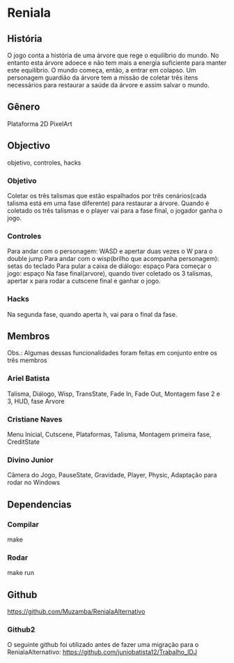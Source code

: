 # Reniala
## História
O jogo conta a história de uma árvore que rege o equilíbrio do mundo. No entanto esta árvore adoece e não tem mais a energia suficiente para manter este equilíbrio. O mundo começa, então, a entrar em colapso. Um personagem guardião da árvore tem a missão de coletar três itens necessários para restaurar a saúde da árvore e assim salvar o mundo.

## Gênero
Plataforma 2D PixelArt

## Objectivo
objetivo, controles, hacks
### Objetivo
Coletar os três talismas que estão espalhados por três cenários(cada talisma está em uma fase diferente) para restaurar a árvore. Quando é coletado os três talismas e o player vai para a fase final, o jogador ganha o jogo.
### Controles
Para andar com o personagem: WASD e apertar duas vezes o W para o double jump 
Para andar com o wisp(brilho que acompanha personagem): setas do teclado
Para pular a caixa de diálogo: espaço
Para começar o jogo: espaço
Na fase final(arvore), quando tiver coletado os 3 talismas, apertar x para rodar a cutscene final e ganhar o jogo.
### Hacks
Na segunda fase, quando aperta h, vai para o final da fase.

## Membros
Obs.: Algumas dessas funcionalidades foram feitas em conjunto entre os três membros
### Ariel Batista
Talisma, Diálogo, Wisp, TransState, Fade In, Fade Out, Montagem fase 2 e 3, HUD, fase Arvore
### Cristiane Naves
Menu Inicial, Cutscene, Plataformas, Talisma, Montagem primeira fase, CreditState
### Divino Junior
Câmera do Jogo, PauseState, Gravidade, Player, Physic, Adaptação para rodar no Windows

## Dependencias
### Compilar
make
### Rodar
make run

## Github
https://github.com/Muzamba/RenialaAlternativo

### Github2
O seguinte github foi utilizado antes de fazer uma migração para o RenialaAlternativo:
https://github.com/juniobatista12/Trabalho_IDJ

